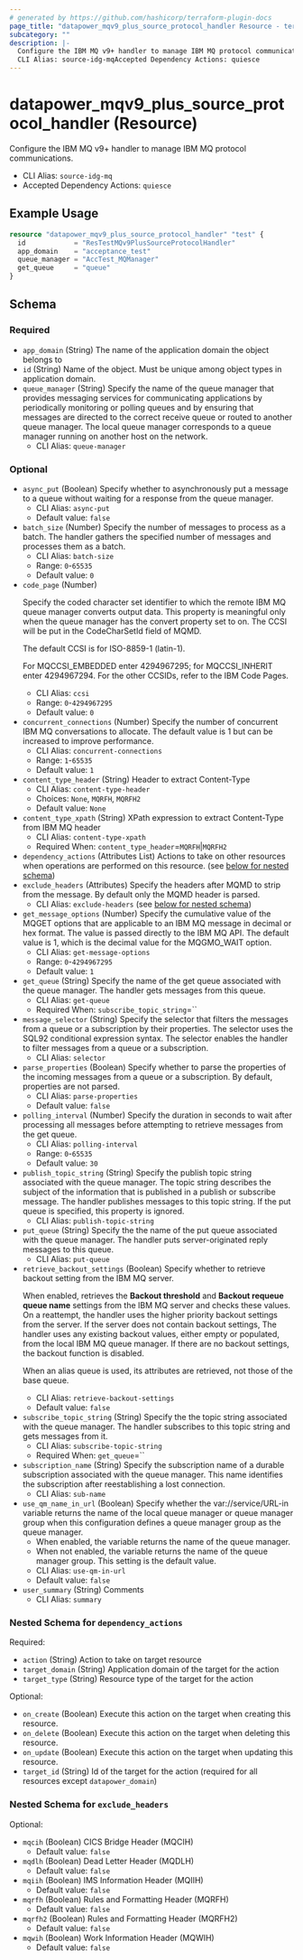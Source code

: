 ```yaml
---
# generated by https://github.com/hashicorp/terraform-plugin-docs
page_title: "datapower_mqv9_plus_source_protocol_handler Resource - terraform-provider-datapower"
subcategory: ""
description: |-
  Configure the IBM MQ v9+ handler to manage IBM MQ protocol communications.
  CLI Alias: source-idg-mqAccepted Dependency Actions: quiesce
---
```


# datapower_mqv9_plus_source_protocol_handler (Resource)

Configure the IBM MQ v9+ handler to manage IBM MQ protocol communications.
  - CLI Alias: `source-idg-mq`
  - Accepted Dependency Actions: `quiesce`

## Example Usage

```terraform
resource "datapower_mqv9_plus_source_protocol_handler" "test" {
  id            = "ResTestMQv9PlusSourceProtocolHandler"
  app_domain    = "acceptance_test"
  queue_manager = "AccTest_MQManager"
  get_queue     = "queue"
}
```

<!-- schema generated by tfplugindocs -->
## Schema

### Required

- `app_domain` (String) The name of the application domain the object belongs to
- `id` (String) Name of the object. Must be unique among object types in application domain.
- `queue_manager` (String) Specify the name of the queue manager that provides messaging services for communicating applications by periodically monitoring or polling queues and by ensuring that messages are directed to the correct receive queue or routed to another queue manager. The local queue manager corresponds to a queue manager running on another host on the network.
  - CLI Alias: `queue-manager`

### Optional

- `async_put` (Boolean) Specify whether to asynchronously put a message to a queue without waiting for a response from the queue manager.
  - CLI Alias: `async-put`
  - Default value: `false`
- `batch_size` (Number) Specify the number of messages to process as a batch. The handler gathers the specified number of messages and processes them as a batch.
  - CLI Alias: `batch-size`
  - Range: `0`-`65535`
  - Default value: `0`
- `code_page` (Number) <p>Specify the coded character set identifier to which the remote IBM MQ queue manager converts output data. This property is meaningful only when the queue manager has the convert property set to on. The CCSI will be put in the CodeCharSetId field of MQMD.</p><p>The default CCSI is for ISO-8859-1 (latin-1).</p><p>For MQCCSI_EMBEDDED enter 4294967295; for MQCCSI_INHERIT enter 4294967294. For the other CCSIDs, refer to the IBM Code Pages.</p>
  - CLI Alias: `ccsi`
  - Range: `0`-`4294967295`
  - Default value: `0`
- `concurrent_connections` (Number) Specify the number of concurrent IBM MQ conversations to allocate. The default value is 1 but can be increased to improve performance.
  - CLI Alias: `concurrent-connections`
  - Range: `1`-`65535`
  - Default value: `1`
- `content_type_header` (String) Header to extract Content-Type
  - CLI Alias: `content-type-header`
  - Choices: `None`, `MQRFH`, `MQRFH2`
  - Default value: `None`
- `content_type_xpath` (String) XPath expression to extract Content-Type from IBM MQ header
  - CLI Alias: `content-type-xpath`
  - Required When: `content_type_header`=`MQRFH`|`MQRFH2`
- `dependency_actions` (Attributes List) Actions to take on other resources when operations are performed on this resource. (see [below for nested schema](#nestedatt--dependency_actions))
- `exclude_headers` (Attributes) Specify the headers after MQMD to strip from the message. By default only the MQMD header is parsed.
  - CLI Alias: `exclude-headers` (see [below for nested schema](#nestedatt--exclude_headers))
- `get_message_options` (Number) Specify the cumulative value of the MQGET options that are applicable to an IBM MQ message in decimal or hex format. The value is passed directly to the IBM MQ API. The default value is 1, which is the decimal value for the MQGMO_WAIT option.
  - CLI Alias: `get-message-options`
  - Range: `0`-`4294967295`
  - Default value: `1`
- `get_queue` (String) Specify the name of the get queue associated with the queue manager. The handler gets messages from this queue.
  - CLI Alias: `get-queue`
  - Required When: `subscribe_topic_string`=``
- `message_selector` (String) Specify the selector that filters the messages from a queue or a subscription by their properties. The selector uses the SQL92 conditional expression syntax. The selector enables the handler to filter messages from a queue or a subscription.
  - CLI Alias: `selector`
- `parse_properties` (Boolean) Specify whether to parse the properties of the incoming messages from a queue or a subscription. By default, properties are not parsed.
  - CLI Alias: `parse-properties`
  - Default value: `false`
- `polling_interval` (Number) Specify the duration in seconds to wait after processing all messages before attempting to retrieve messages from the get queue.
  - CLI Alias: `polling-interval`
  - Range: `0`-`65535`
  - Default value: `30`
- `publish_topic_string` (String) Specify the publish topic string associated with the queue manager. The topic string describes the subject of the information that is published in a publish or subscribe message. The handler publishes messages to this topic string. If the put queue is specified, this property is ignored.
  - CLI Alias: `publish-topic-string`
- `put_queue` (String) Specify the the name of the put queue associated with the queue manager. The handler puts server-originated reply messages to this queue.
  - CLI Alias: `put-queue`
- `retrieve_backout_settings` (Boolean) Specify whether to retrieve backout setting from the IBM MQ server. <p>When enabled, retrieves the <b>Backout threshold</b> and <b>Backout requeue queue name</b> settings from the IBM MQ server and checks these values. On a reattempt, the handler uses the higher priority backout settings from the server. If the server does not contain backout settings, The handler uses any existing backout values, either empty or populated, from the local IBM MQ queue manager. If there are no backout settings, the backout function is disabled.</p><p>When an alias queue is used, its attributes are retrieved, not those of the base queue.</p>
  - CLI Alias: `retrieve-backout-settings`
  - Default value: `false`
- `subscribe_topic_string` (String) Specify the the topic string associated with the queue manager. The handler subscribes to this topic string and gets messages from it.
  - CLI Alias: `subscribe-topic-string`
  - Required When: `get_queue`=``
- `subscription_name` (String) Specify the subscription name of a durable subscription associated with the queue manager. This name identifies the subscription after reestablishing a lost connection.
  - CLI Alias: `sub-name`
- `use_qm_name_in_url` (Boolean) Specify whether the var://service/URL-in variable returns the name of the local queue manager or queue manager group when this configuration defines a queue manager group as the queue manager. <ul><li>When enabled, the variable returns the name of the queue manager.</li><li>When not enabled, the variable returns the name of the queue manager group. This setting is the default value.</li></ul>
  - CLI Alias: `use-qm-in-url`
  - Default value: `false`
- `user_summary` (String) Comments
  - CLI Alias: `summary`

<a id="nestedatt--dependency_actions"></a>
### Nested Schema for `dependency_actions`

Required:

- `action` (String) Action to take on target resource
- `target_domain` (String) Application domain of the target for the action
- `target_type` (String) Resource type of the target for the action

Optional:

- `on_create` (Boolean) Execute this action on the target when creating this resource.
- `on_delete` (Boolean) Execute this action on the target when deleting this resource.
- `on_update` (Boolean) Execute this action on the target when updating this resource.
- `target_id` (String) Id of the target for the action (required for all resources except `datapower_domain`)


<a id="nestedatt--exclude_headers"></a>
### Nested Schema for `exclude_headers`

Optional:

- `mqcih` (Boolean) CICS Bridge Header (MQCIH)
  - Default value: `false`
- `mqdlh` (Boolean) Dead Letter Header (MQDLH)
  - Default value: `false`
- `mqiih` (Boolean) IMS Information Header (MQIIH)
  - Default value: `false`
- `mqrfh` (Boolean) Rules and Formatting Header (MQRFH)
  - Default value: `false`
- `mqrfh2` (Boolean) Rules and Formatting Header (MQRFH2)
  - Default value: `false`
- `mqwih` (Boolean) Work Information Header (MQWIH)
  - Default value: `false`
